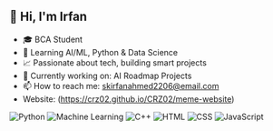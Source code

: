 ## 👋 Hi, I'm Irfan
- 🎓 BCA Student
- 🤖 Learning AI/ML, Python & Data Science
- 📈 Passionate about tech, building smart projects
- 🌱 Currently working on: AI Roadmap Projects
- 📫 How to reach me: skirfanahmed2206@email.com
- Website: (https://crz02.github.io/CRZ02/meme-website)

![Python](https://img.shields.io/badge/Python-3670A0?style=for-the-badge&logo=python&logoColor=white)
![Machine Learning](https://img.shields.io/badge/MachineLearning-FF6F00?style=for-the-badge&logo=tensorflow&logoColor=white)
![C++](https://img.shields.io/badge/C++-00599C?style=for-the-badge&logo=cplusplus&logoColor=white)
![HTML](https://img.shields.io/badge/HTML5-E34F26?style=for-the-badge&logo=html5&logoColor=white)
![CSS](https://img.shields.io/badge/CSS3-1572B6?style=for-the-badge&logo=css3&logoColor=white)
![JavaScript](https://img.shields.io/badge/JavaScript-F7DF1E?style=for-the-badge&logo=javascript&logoColor=black)

